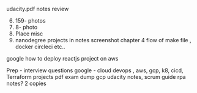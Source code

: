 udacity.pdf notes review


6. 159- photos
7. 8- photo
9. Place misc
10.   nanodegree projects in notes screenshot
    chapter 4 flow of make file , docker circleci etc..

   google how to deploy reactjs project on aws

Prep - 
interview questions google - cloud devops , aws, gcp, k8, cicd, Terraform
projects 
pdf exam dump gcp 
udacity notes,
scrum guide
rpa notes? 2 copies

